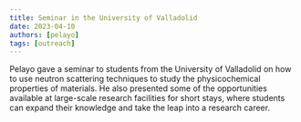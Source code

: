 ```yaml
---
title: Seminar in the University of Valladolid
date: 2023-04-10
authors: [pelayo]
tags: [outreach]
---
```


Pelayo gave a seminar to students from the University of Valladolid on how to use neutron scattering techniques to study the physicochemical properties of materials.
He also presented some of the opportunities available at large-scale research facilities for short stays,
where students can expand their knowledge and take the leap into a research career.
